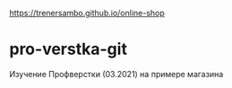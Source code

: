 https://trenersambo.github.io/online-shop

# pro-verstka-git
Изучение Профверстки (03.2021) на примере магазина
